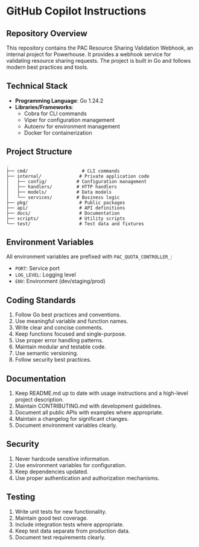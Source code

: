 # GitHub Copilot Instructions

## Repository Overview

This repository contains the PAC Resource Sharing Validation Webhook, an internal project for Powerhouse. It provides a webhook service for validating resource sharing requests. The project is built in Go and follows modern best practices and tools.

## Technical Stack

- **Programming Language**: Go 1.24.2
- **Libraries/Frameworks**:
  - Cobra for CLI commands
  - Viper for configuration management
  - Autoenv for environment management
  - Docker for containerization

## Project Structure

```text
.
├── cmd/                    # CLI commands
├── internal/              # Private application code
│   ├── config/           # Configuration management
│   ├── handlers/         # HTTP handlers
│   ├── models/           # Data models
│   └── services/         # Business logic
├── pkg/                   # Public packages
├── api/                   # API definitions
├── docs/                  # Documentation
├── scripts/               # Utility scripts
└── test/                  # Test data and fixtures
```

## Environment Variables

All environment variables are prefixed with `PAC_QUOTA_CONTROLLER_`:

- `PORT`: Service port
- `LOG_LEVEL`: Logging level
- `ENV`: Environment (dev/staging/prod)

## Coding Standards

1. Follow Go best practices and conventions.
2. Use meaningful variable and function names.
3. Write clear and concise comments.
4. Keep functions focused and single-purpose.
5. Use proper error handling patterns.
6. Maintain modular and testable code.
7. Use semantic versioning.
8. Follow security best practices.

## Documentation

1. Keep README.md up to date with usage instructions and a high-level project description.
2. Maintain CONTRIBUTING.md with development guidelines.
3. Document all public APIs with examples where appropriate.
4. Maintain a changelog for significant changes.
5. Document environment variables clearly.

## Security

1. Never hardcode sensitive information.
2. Use environment variables for configuration.
3. Keep dependencies updated.
4. Use proper authentication and authorization mechanisms.

## Testing

1. Write unit tests for new functionality.
2. Maintain good test coverage.
3. Include integration tests where appropriate.
4. Keep test data separate from production data.
5. Document test requirements clearly.
